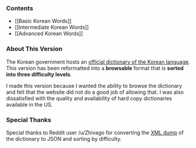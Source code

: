 ### Contents
- [[Basic Korean Words]]
- [[Intermediate Korean Words]]
- [[Advanced Korean Words]]
### About This Version

The Korean government hosts an [official dictionary of the Korean language](https://opendict.korean.go.kr). This version has been reformatted into a **browsable** format that is **sorted into three difficulty levels**. 

I made this version because I wanted the ability to browse the dictionary and felt that the website did not do a good job of allowing that. I was also dissatisfied with the quality and availability of hard copy dictionaries available in the US.
### Special Thanks

Special thanks to Reddit user /u/Zhivago for converting the [XML dump](https://github.com/spellcheck-ko/korean-dict-nikl-krdict/tree/master) of the dictionary to JSON and sorting by difficulty. 
